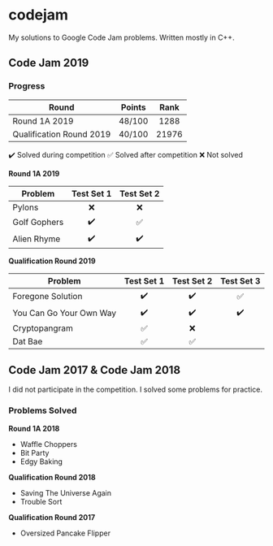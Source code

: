 # codejam

My solutions to Google Code Jam problems. Written mostly in C++.

## Code Jam 2019

### Progress
| Round                    | Points | Rank  |
|--------------------------|:------:|:-----:|
| Round 1A 2019            | 48/100 | 1288  |
| Qualification Round 2019 | 40/100 | 21976 |

:heavy_check_mark: Solved during competition
:white_check_mark: Solved after competition
:x: Not solved

**Round 1A 2019**

| Problem                  | Test Set 1       | Test Set 2       |
|--------------------------|:----------------:|:----------------:|
| Pylons                   |:x:               |:x:               |
| Golf Gophers             |:heavy_check_mark:|:white_check_mark:|
| Alien Rhyme              |:heavy_check_mark:|:heavy_check_mark:|

**Qualification Round 2019**

| Problem                  | Test Set 1       | Test Set 2       | Test Set 3       |
|--------------------------|:----------------:|:----------------:|:----------------:|
| Foregone Solution        |:heavy_check_mark:|:heavy_check_mark:|:white_check_mark:|
| You Can Go Your Own Way  |:heavy_check_mark:|:heavy_check_mark:|:heavy_check_mark:|
| Cryptopangram            |:white_check_mark:|:x:               |                  |
| Dat Bae                  |:white_check_mark:|:white_check_mark:|                  |

## Code Jam 2017 & Code Jam 2018
I did not participate in the competition. I solved some problems for practice.

### Problems Solved

**Round 1A 2018**
  * Waffle Choppers
  * Bit Party
  * Edgy Baking

**Qualification Round 2018**
  * Saving The Universe Again
  * Trouble Sort

**Qualification Round 2017**
  * Oversized Pancake Flipper

